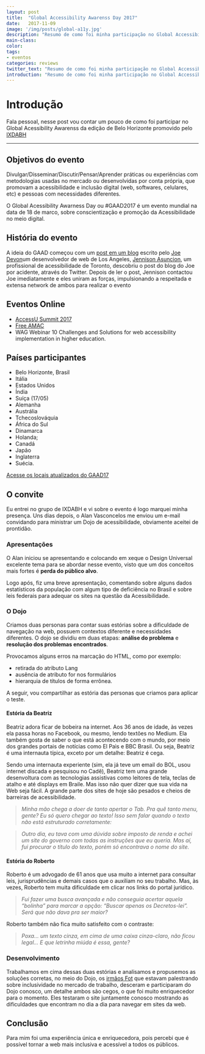 ```yaml
---
layout: post
title:  "Global Accessibility Awarenss Day 2017"
date:   2017-11-09
image: '/img/posts/global-a11y.jpg'
description: "Resumo de como foi minha participação no Global Accessibility Awarenss Day 2017 promovido pelo o IXDABH"
main-class:
color:
tags:
- eventos
categories: reviews
twitter_text: "Resumo de como foi minha participação no Global Accessibility Awarenss Day 2017"
introduction: "Resumo de como foi minha participação no Global Accessibility Awarenss Day 2017"
---
```


# Introdução

Fala pessoal, nesse post vou contar um pouco de como foi participar no Global Acessibility Awarenss da edição de Belo Horizonte promovido pelo  [IXDABH](http://bhz.ixda.org.br/)

---

## Objetivos do evento

Divulgar/Disseminar/Discutir/Pensar/Aprender práticas ou experiências com metodologias usadas no mercado ou desenvolvidas por conta própria, que promovam a acessibilidade e inclusão digital (web, softwares, celulares, etc) e pessoas com necessidades diferentes.

O Global Acessibility Awarness Day ou #GAAD2017 é um evento mundial na data de 18 de marco, sobre conscientização e promoção da Acessibilidade no meio digital.

## História do evento

A ideia do GAAD começou com um  [post em um blog](https://mysqltalk.wordpress.com/2011/11/27/challenge-accessibility-know-how-needs-to-go-mainstream-with-developers-now/)  escrito pelo  [Joe Devon](http://globalaccessibilityawarenessday.org/joe_devon.html)um desenvolvedor de web de Los Angeles,  [Jennison Asuncion](https://www.linkedin.com/in/jennison/), um profissional de acessibilidade de Toronto, descobriu o post do blog do Joe por acidente, através do Twitter. Depois de ler o post, Jennison contactou Joe imediatamente e eles uniram as forças, impulsionando a respeitada e extensa network de ambos para realizar o evento

## Eventos Online

-   [AccessU Summit 2017](http://environmentsforhumans.com/2017/accessu-summit/)
-   [Free AMAC](http://mailchi.mp/e993313afc40/1ml4oa6z8f-1242317?e=3ab58790fd)
-   WAG Webinar 10 Challenges and Solutions for web accessibility implementation in higher education.

<h2 class="section-heading">Países participantes</h2>

-   Belo Horizonte, Brasil
-   Itália
-   Estados Unidos
-   Índia
-   Suíça (17/05)
-   Alemanha
-   Austrália
-   Tchecoslováquia
-   África do Sul
-   Dinamarca
-   Holanda;
-   Canadá
-   Japão
-   Inglaterra
-   Suécia.

[Acesse os locais atualizados do GAAD17](http://globalaccessibilityawarenessday.org/events.html)

## O convite

Eu entrei no grupo de IXDABH e vi sobre o evento é logo marquei minha presença. Uns dias depois, o Alan Vasconcelos me enviou um e-mail convidando para ministrar um Dojo de acessibilidade, obviamente aceitei de prontidão.

### Apresentações

O Alan iniciou se apresentando e colocando em xeque o Design Universal excelente tema para se abordar nesse evento, visto que um dos conceitos mais fortes é  **perda do público alvo**.

Logo após, fiz uma breve apresentação, comentando sobre alguns dados estatísticos da população com algum tipo de deficiência no Brasil e sobre leis federais para adequar os sites na questão da Acessibilidade.

### O Dojo

Criamos duas personas para contar suas estórias sobre a dificuldade de navegação na web, possuem contextos diferente e necessidades diferentes.
O dojo se dividiu em duas etapas:  **análise do problema**  e  **resolução dos problemas encontrados**.

Provocamos alguns erros na marcação do HTML, como por exemplo:

-   retirada do atributo Lang
-   ausência de atributo for nos formulários
-   hierarquia de títulos de forma errônea.

A seguir, vou compartilhar as estória das personas que criamos para aplicar o teste.

#### Estória da Beatriz

Beatriz adora ficar de bobeira na internet. Aos 36 anos de idade, às vezes ela passa horas no Facebook, ou mesmo, lendo textões no Medium. Ela também gosta de saber o que está acontecendo com o mundo, por meio dos grandes portais de notícias como El Paìs e BBC Brasil. Ou seja, Beatriz é uma internauta típica, exceto por um detalhe: Beatriz é cega.

Sendo uma internauta experiente (sim, ela já teve um email do BOL, usou internet discada e pesquisou no Cadê), Beatriz tem uma grande desenvoltura com as tecnologias assistivas como leitores de tela, teclas de atalho e até displays em Braile. Mas isso não quer dizer que sua vida na Web seja fácil. A grande parte dos sites de hoje são pesados e cheios de barreiras de acessibilidade.

> _Minha mão chega a doer de tanto apertar o Tab. Pra quê tanto menu, gente? Eu só quero chegar ao texto! Isso sem falar quando o texto não está estruturado corretamente:_

> _Outro dia, eu tava com uma dúvida sobre imposto de renda e achei um site do governo com todas as instruções que eu queria. Mas aí, fui procurar o título do texto, porém só encontrava o nome do site._

#### Estória do Roberto

Roberto é um advogado de 61 anos que usa muito a internet para consultar leis, jurisprudências e demais casos que o auxiliam no seu trabalho. Mas, às vezes, Roberto tem muita dificuldade em clicar nos links do portal jurídico.

> _Fui fazer uma busca avançada e não conseguia acertar aquela “bolinha” para marcar a opção: “Buscar apenas os Decretos-lei”. Será que não dava pra ser maior?_

Roberto também não fica muito satisfeito com o contraste:

> _Poxa… um texto cinza, em cima de uma caixa cinza-claro, não ficou legal… E que letrinha miúda é essa, gente?_

### Desenvolvimento

Trabalhamos em cima dessas duas estórias e analisamos e propusemos as soluções corretas, no meio do Dojo, os  [irmãos Fot](http://www.irmaosfot.com.br/)  que estavam palestrando sobre inclusividade no mercado de trabalho, desceram e participaram do Dojo conosco, um detalhe ambos são cegos, o que foi muito enriquecedor para o momento.
Eles testaram o site juntamente conosco mostrando as dificuldades que encontram no dia a dia para navegar em sites da web.

## Conclusão

Para mim foi uma experiência única e enriquecedora, pois percebi que é possível tornar a web mais inclusiva e acessível a todos os públicos.
